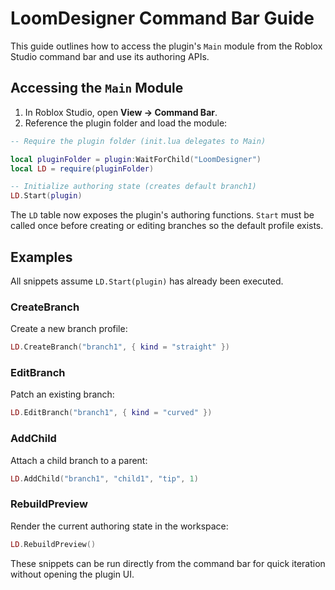 # LoomDesigner Command Bar Guide

This guide outlines how to access the plugin's `Main` module from the Roblox Studio command bar and use its authoring APIs.

## Accessing the `Main` Module

1. In Roblox Studio, open **View → Command Bar**.
2. Reference the plugin folder and load the module:

```lua
-- Require the plugin folder (init.lua delegates to Main)

local pluginFolder = plugin:WaitForChild("LoomDesigner")
local LD = require(pluginFolder)

-- Initialize authoring state (creates default branch1)
LD.Start(plugin)
```

The `LD` table now exposes the plugin's authoring functions. `Start` must be called once before creating or editing branches so the default profile exists.

## Examples

All snippets assume `LD.Start(plugin)` has already been executed.

### CreateBranch
Create a new branch profile:
```lua
LD.CreateBranch("branch1", { kind = "straight" })
```

### EditBranch
Patch an existing branch:
```lua
LD.EditBranch("branch1", { kind = "curved" })
```

### AddChild
Attach a child branch to a parent:
```lua
LD.AddChild("branch1", "child1", "tip", 1)
```

### RebuildPreview
Render the current authoring state in the workspace:
```lua
LD.RebuildPreview()
```

These snippets can be run directly from the command bar for quick iteration without opening the plugin UI.

